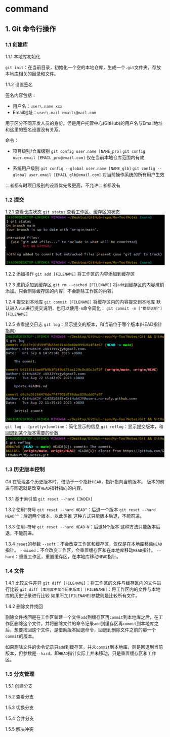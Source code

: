 # command

## 1. Git 命令行操作

### 1.1 创建库

1.1.1 本地库初始化

`git init`：在当前目录，初始化一个空的本地仓库，生成一个`.git`文件夹，存放本地库相关的目录和文件。

1.1.2 设置签名

签名内容包括：

- 用户名：`user\.name xxx`
- Email地址：`user\.mail email\@mail.com`

用于区分不同开发人员的身份。但是用户托管中心(GitHub)的用户名与Email地址和这里的签名设置没有关系。

命令：

- 项目级别/仓库级别
`git config user.name [NAME_pro]`
`git config user.email [EMAIL_pro@email.com]`
仅在当前本地仓库范围内有效

- 系统用户级别
`git config --global user.name [NAME_glb]`
`git config --global user.email [EMAIL_glb@email.com]`
对当前操作系统的所有用户生效

二者都有时项目级别的设置优先级更高，不允许二者都没有

### 1.2 提交

1.2.1 查看仓库状态
`git status`
查看工作区、缓存区的状态
![alt](./pictures/101.png)

1.2.2 添加操作
`git add [FILENAME]`
将工作区的内容添加到缓存区

1.2.3 撤销添加到缓存区
`git rm --cached [FILENAME]`
将`add`到缓存区的内容撤销添加。只会删除缓存区的内容，不会删除工作区的内容。

1.2.4 提交到本地库
`git commit [FILENAME]`
将缓存区内的内容提交到本地库
默认进入`vim`进行提交说明，也可以使用`-m`命令简化：
`git commit -m ["提交说明"] [FILENAME]`

1.2.5 查看提交日志
`git log`：显示提交的版本，和当前位于哪个版本(HEAD指针指向)
![alt](./pictures/102.png)
`git log --[pretty=]oneline`：简化显示的信息
`git reflog`：显示提交版本，和回退到某个版本需要的步数
![alt](./pictures/103.png)

### 1.3 历史版本控制

Git 在管理各个历史版本时，借助于一个指针`HEAD`，指针指向当前版本。
版本的前进与回退就是改变`HEAD`指针指向的内容。

1.3.1 基于索引值
`git reset --hard [INDEX]`

1.3.2 使用`^`符号
`git reset --hard HEAD^`：后退一个版本
`git reset --hard HEAD^^`：后退两个版本，以此类推
这种方式只能版本后退，不能前进。

1.3.3 使用`~`符号
`git reset --hard HEAD~N`：后退N个版本
这种方法只能版本后退，不能前进。

1.3.4 `reset`的参数
`--soft`：不会改变工作区和缓存区，仅仅是在本地库移动`HEAD`指针。
`--mixed`：不会改变工作区，会重置缓存区和在本地库移动`HEAD`指针。
`--hard`：重置工作区，重置缓存区，在本地库移动`HEAD`指针。

### 1.4 文件

1.4.1 比较文件差异
`git diff [FILENAME]`：将工作区的文件与缓存区内的文件进行比较
`git diff [本地库中某个历史版本] [FILENAME]`：将工作区内的文件与本地库的历史记录进行比较
如果不加`[FILENAME]`参数则是比较所有文件。

1.4.2 删除文件找回

删除文件找回是在工作区新建一个文件`add`到缓存区再`commit`到本地库之后，在工作区删除这个文件，并将删除文件的命令记录`add`到缓存区再`commit`到本地库之后，想要找回这个文件，是借助版本回退命令，回退到删除文件之前的那一个`commit`的版本。

如果删除文件的命令记录只`add`到缓存区，并未`commit`到本地库，则是回退到当前版本，但参数是`--hard`，即`HEAD`指针实际上并未移动，只是重置缓存区和工作区。

### 1.5 分支管理



1.5.1 创建分支

1.5.2 查看分支

1.5.3 切换分支

1.5.4 合并分支

1.5.5 解决冲突